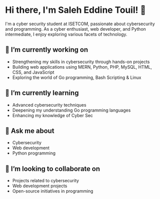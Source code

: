 # Hi there, I'm Saleh Eddine Touil! 👋

I'm a cyber security student at ISETCOM, passionate about cybersecurity and programming. As a cyber enthusiast, web developer, and Python intermediate, I enjoy exploring various facets of technology.

## 🔭 I’m currently working on

- Strengthening my skills in cybersecurity through hands-on projects
- Building web applications using MERN, Python, PHP, MySQL, HTML, CSS, and JavaScript
- Exploring the world of Go programming, Bash Scripting & Linux

## 🌱 I’m currently learning

- Advanced cybersecurity techniques
- Deepening my understanding Go programming languages
- Enhancing my knowledge of Cyber Sec 

## 💬 Ask me about

- Cybersecurity
- Web development
- Python programming

## 🤝 I’m looking to collaborate on

- Projects related to cybersecurity
- Web development projects
- Open-source initiatives in programming
